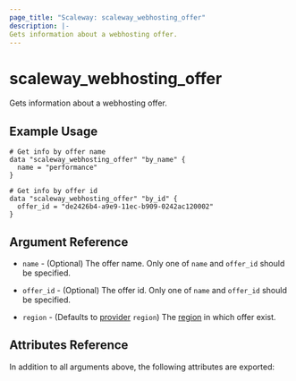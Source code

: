 ```yaml
---
page_title: "Scaleway: scaleway_webhosting_offer"
description: |-
Gets information about a webhosting offer.
---
```


# scaleway_webhosting_offer

Gets information about a webhosting offer.

## Example Usage

```hcl
# Get info by offer name
data "scaleway_webhosting_offer" "by_name" { 
  name = "performance"
}

# Get info by offer id
data "scaleway_webhosting_offer" "by_id" {
  offer_id = "de2426b4-a9e9-11ec-b909-0242ac120002"
}
```

## Argument Reference

- `name` - (Optional) The offer name. Only one of `name` and `offer_id` should be specified.

- `offer_id` - (Optional) The offer id. Only one of `name` and `offer_id` should be specified.

- `region` - (Defaults to [provider](../index.md#zone) `region`) The [region](../guides/regions_and_zones.md#zones) in which offer exist.

## Attributes Reference

In addition to all arguments above, the following attributes are exported:

